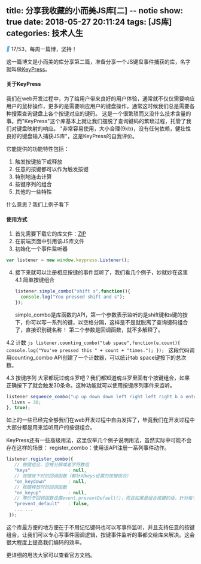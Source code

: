 title: 分享我收藏的小而美JS库[二] -- notie
show: true
date: 2018-05-27 20:11:24
tags: [JS库]
categories: 技术人生
---
<i class="iconfont" style="color: #1296db">&#xe65d;</i>  17/53，每周一篇博，坚持！

这一篇博文是小而美的库分享第二篇，准备分享一个JS键盘事件捕获的库，名字就叫做[KeyPress](http://dmauro.github.io/Keypress/)。

#### 关于KeyPress
我们在web开发过程中，为了给用户带来良好的用户体验，通常就不仅仅需要响应用户的鼠标操作，更多的是需要响应用户的键盘操作。通常这时候我们总是需要各种搜索查询键盘上各个按键对应的键码。
这是一个很繁琐而又没什么技术含量的事。而"KeyPress"这个库基本上就让我们摆脱了查询键码的繁琐过程，托管了我们对键盘映射的响应。
"非常容易使用，大小合理(9kb)，没有任何依赖，健壮性良好的键盘输入捕获JS库"，这是KeyPress的自我评价。
<!--more-->

它能提供的功能特性包括：
1. 触发按键按下或释放
2. 任意的按键都可以作为触发按键
3. 特别地连击计算
4. 按键序列的组合
5. 其他的一些特性

什么意思？我们上例子看下

#### 使用方式
1. 首先需要下载它的库文件：[ZIP](https://github.com/dmauro/Keypress/zipball/master)
2. 在前端页面中引用该JS库文件
3. 初始化一个事件监听器
  ```js
  var listener = new window.keypress.Listener();
  ```
4. 接下来就可以注册相应按键的事件监听了，我们看几个例子，妙就妙在这里
  4.1 简单按键组合
    ```js
    listener.simple_combo("shift s",function(){
      console.log("You pressed shift and s");
    });
    ```
    simple_combo是库函数的API，第一个参数表示监听的是shift键和s键的按下，你可以写一系列的键，以空格分隔，这样是不是就脱离了查询键码组合了，直接识别键名称！
    第二个参数是回调函数，就不多解释了。
    
  4.2 计数
    ```js
   listener.counting_combo("tab space",function(e,count){
      console.log("You've pressed this " + count + "times.");
   });
    ```
    这段代码调用counting_combo API创建了一个计数器，可以统计tab space键按下的总次数。
    
  4.3 按键序列
  大家都玩过魂斗罗吧？我们都知道魂斗罗里面有个按键组合，如果正确按下了就会触发30条命。这种功能就可以使用按键序列事件来监听。
  ```js
  listener.sequence_combo("up up down down left right left right b a enter", function() {
    lives = 30;
  }, true);
  ```
  
 如上的一些已经完全够我们在web开发过程中自由发挥了，毕竟我们在开发过程中大部分都是用来监听用户的按键组合。
 
 KeyPress还有一些高级用法，这里仅举几个例子说明用法，虽然实际中可能不会存在这样的场景：
 register_combo：使用该API注册一系列事件动作。
 ```js
 listener.register_combo({
    // 按键组合，空格分隔或者字符数组
    "keys"              : null,
    // 按键按下时的回调函数（都针对keys设置的按键组合）
    "on_keydown"        : null,
    // 按键释放时的回调函数
    "on_keyup"          : null,
    // 等价于回调函数设置event.preventDefault()，而且如果是组合按键的话，针对每个按键都event.preventDefault()了
    "prevent_default"   : false,
    ... ...
  }); 
 ```
 
 这个库最方便的地方便在于不用记忆键码也可以写事件监听，并且支持任意的按键组合，让我们可以专心写事件回调逻辑，按键事件监听的事都交给库来解决。这会很大程度上提高我们编码的效率。
 
 更详细的用法大家可以查看官方文档。
